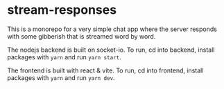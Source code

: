 # stream-responses

This is a monorepo for a very simple chat app where the server responds with some gibberish that is streamed word by word.

The nodejs backend is built on socket-io.
To run, cd into backend, install packages with `yarn` and run `yarn start`.

The frontend is built with react & vite.
To run, cd into frontend, install packages with `yarn` and run `yarn dev`.
